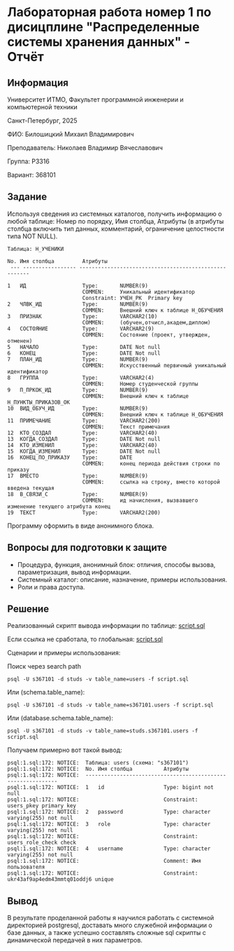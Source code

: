 # Лабораторная работа номер 1 по дисицплине "Распределенные системы хранения данных" - Отчёт

## Информация

Университет ИТМО, Факультет программной инженерии и компьютерной техники

Санкт-Петербург, 2025

ФИО: Билошицкий Михаил Владимирович

Преподаватель: Николаев Владимир Вячеславович

Группа: P3316

Вариант: 368101

## Задание

Используя сведения из системных каталогов, получить информацию о любой таблице: Номер по порядку, Имя столбца, Атрибуты (в атрибуты столбца включить тип данных, комментарий, ограничение целостности типа NOT NULL).

```
Таблица: Н_УЧЕНИКИ

No. Имя столбца 		Атрибуты
 --- ----------------- ------------------------------------------------------

1	ИД			        Type:		NUMBER(9)
				        COMMEN:		Уникальный идентификатор
				        Constraint:	УЧЕН_PK  Primary key
2	ЧЛВК_ИД			    Type:		NUMBER(9)
				        COMMEN:		Внешний ключ к таблице Н_ОБУЧЕНИЯ
3	ПРИЗНАК			    Type:		VARCHAR2(10)
				        COMMEN:		(обучен,отчисл,академ,диплом)
4	СОСТОЯНИЕ		    Type:		VARCHAR2(9)
				        COMMEN:		Состояние (проект, утвержден, отменен)
5	НАЧАЛО			    Type:		DATE Not null
6	КОНЕЦ			    Type:		DATE Not null
7	ПЛАН_ИД			    Type:		NUMBER(9)
				        COMMEN:		Искусственный первичный уникальный идентификатор
8	ГРУППА			    Type:		VARCHAR2(4)
				        COMMEN:		Номер студенческой группы
9	П_ПРКОК_ИД		    Type:		NUMBER(9)
				        COMMEN:		Внешний ключ к таблице Н_ПУНКТЫ_ПРИКАЗОВ_ОК
10	ВИД_ОБУЧ_ИД		    Type:		NUMBER(9)
				        COMMEN:		Внешний ключ к таблице Н_ОБУЧЕНИЯ
11	ПРИМЕЧАНИЕ		    Type:		VARCHAR2(200)
				        COMMEN:		Текст примечания
12	КТО_СОЗДАЛ		    Type:		VARCHAR2(40)
13	КОГДА_СОЗДАЛ		Type:		DATE Not null
14	КТО_ИЗМЕНИЛ		    Type:		VARCHAR2(40)
15	КОГДА_ИЗМЕНИЛ		Type:		DATE Not null
16	КОНЕЦ_ПО_ПРИКАЗУ	Type:		DATE 
				        COMMEN:		конец периода действия строки по приказу
17	ВМЕСТО			    Type:		NUMBER(9)
				        COMMEN:		ссылка на строку, вместо которой введена текущая
18	В_СВЯЗИ_С		    Type:		NUMBER(9)
				        COMMEN:		ид начисления, вызвавшего изменение текущего атрибута конец	
19	ТЕКСТ			    Type:		VARCHAR2(200)
```

Программу оформить в виде анонимного блока.

## Вопросы для подготовки к защите

- Процедура, функция, анонимный блок: отличия, способы вызова, параметризация, вывод информации.
- Системный каталог: описание, назначение, примеры использования.
- Роли и права доступа.

## Решение

Реализованный скрипт вывода информации по таблице: [script.sql](./script.sql)

Если ссылка не сработала, то глобальная: [script.sql](https://github.com/michael-bill/distributed-data-storage-systems-labs-itmo/blob/main/lab1/script.sql)

Сценарии и примеры использования:

Поиск через search path

```
psql -U s367101 -d studs -v table_name=users -f script.sql
```

Или (schema.table_name):

```
psql -U s367101 -d studs -v table_name=s367101.users -f script.sql
```

Или (database.schema.table_name):

```
psql -U s367101 -d studs -v table_name=studs.s367101.users -f script.sql
```

Получаем примерно вот такой вывод:

```
psql:1.sql:172: NOTICE:  Таблица: users (схема: "s367101")
psql:1.sql:172: NOTICE:  No. Имя столбца          Атрибуты
psql:1.sql:172: NOTICE:  -------------------------------------------------------------
psql:1.sql:172: NOTICE:  1   id                   Type: bigint not null
psql:1.sql:172: NOTICE:                           Constraint: users_pkey primary key
psql:1.sql:172: NOTICE:  2   password             Type: character varying(255) not null
psql:1.sql:172: NOTICE:  3   role                 Type: character varying(255) not null
psql:1.sql:172: NOTICE:                           Constraint: users_role_check check
psql:1.sql:172: NOTICE:  4   username             Type: character varying(255) not null
psql:1.sql:172: NOTICE:                           Comment: Имя пользователя
psql:1.sql:172: NOTICE:                           Constraint: ukr43af9ap4edm43mmtq01oddj6 unique
```

## Вывод

В результате проделанной работы я научился работать с системной директорией postgresql, доставать много служебной информации о базе данных, а также успешно составлять сложные sql скрипты с динамической передачей в них параметров.

